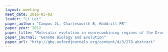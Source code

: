```yaml
---
layout: meeting
meet_date: 2016-05-02
leader: "Li Lei"
paper_author: "Campos JL, Charlesworth B, Haddrill PR"
paper_year: 2012
paper_title: "Molecular evolution in nonrecombining regions of the Drosophila melanogaster genome"
paper_journal: "Genome Biology and Evolution"
paper_url: "http://gbe.oxfordjournals.org/content/4/3/278.abstract"
---
```

